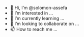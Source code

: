 - 👋 Hi, I’m @solomon-assefa
- 👀 I’m interested in ...
- 🌱 I’m currently learning ...
- 💞️ I’m looking to collaborate on ...
- 📫 How to reach me ...

<!---
solomon-assefa/solomon-assefa is a ✨ special ✨ repository because its `README.md` (this file) appears on your GitHub profile.
You can click the Preview link to take a look at your changes.
--->
